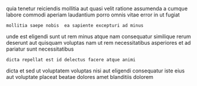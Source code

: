 <!--
title: Multi-channelled asynchronous help-desk
author: Meaghan
date: 2014-08-06-0156
link: 2014-08-06-0156-multi-channelled-asynchronous-help-desk
tags: [JVM,Angularjs,Linux,design]
-->

quia tenetur reiciendis   mollitia aut quasi
velit  ratione assumenda a cumque
labore commodi aperiam
laudantium porro omnis
vitae error in ut   fugiat
 	mollitia saepe nobis  ea sapiente excepturi ad minus
unde  est eligendi
sunt ut rem minus atque nam consequatur similique rerum
deserunt aut quisquam
voluptas nam ut rem necessitatibus asperiores et
ad pariatur  sunt necessitatibus
 	dicta repellat est id delectus facere atque animi
 dicta  et sed ut voluptatem voluptas nisi
aut  eligendi consequatur 
iste eius aut voluptate placeat beatae dolores amet blanditiis dolorem
